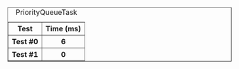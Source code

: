<table border="1">
<caption>PriorityQueueTask</caption>
<tr><th>Test</th><th>Time (ms)</th></tr>
<tr><th>Test #0</th><th>6</th></tr>
<tr><th>Test #1</th><th>0</th></tr>
</table>
